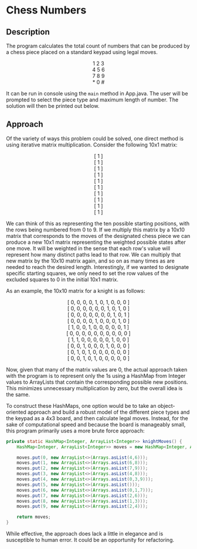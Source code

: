 # Chess Numbers

## Description

The program calculates the total count of numbers that can be produced by a chess piece placed on a standard keypad using legal moves.
<p align="center">
1  2  3<br>
4  5  6<br>
7  8  9<br>
*  0  #<br>
</p>

It can be run in console using the ```main``` method in App.java. The user will be prompted to select the piece type and maximum length of number. The solution will then be printed out below.

## Approach

Of the variety of ways this problem could be solved, one direct method is using iterative matrix multiplication. Consider the following 10x1 matrix:

<p align="center">
[ 1 ]<br>
[ 1 ]<br>
[ 1 ]<br>
[ 1 ]<br>
[ 1 ]<br>
[ 1 ]<br>
[ 1 ]<br>
[ 1 ]<br>
[ 1 ]<br>
[ 1 ]<br>
</p>

We can think of this as representing the ten possible starting positions, with the rows being numbered from 0 to 9. If we multiply this matrix by a 10x10 matrix that corresponds to the moves of the designated chess piece we can produce a new 10x1 matrix representing the weighted possible states after one move. It will be weighted in the sense that each row's value will represent how many distinct paths lead to that row. We can multiply that new matrix by the 10x10 matrix again, and so on as many times as are needed to reach the desired length. Interestingly, if we wanted to designate specific starting squares, we only need to set the row values of the excluded squares to 0 in the initial 10x1 matrix.

As an example, the 10x10 matrix for a knight is as follows:

<p align="center">
[ 0, 0, 0, 0, 1, 0, 1, 0, 0, 0 ]<br>
[ 0, 0, 0, 0, 0, 0, 1, 0, 1, 0 ]<br>
[ 0, 0, 0, 0, 0, 0, 0, 1, 0, 1 ]<br>
[ 0, 0, 0, 0, 1, 0, 0, 0, 1, 0 ]<br>
[ 1, 0, 0, 1, 0, 0, 0, 0, 0, 1 ]<br>
[ 0, 0, 0, 0, 0, 0, 0, 0, 0, 0 ]<br>
[ 1, 1, 0, 0, 0, 0, 0, 1, 0, 0 ]<br>
[ 0, 0, 1, 0, 0, 0, 1, 0, 0, 0 ]<br>
[ 0, 1, 0, 1, 0, 0, 0, 0, 0, 0 ]<br>
[ 0, 0, 1, 0, 1, 0, 0, 0, 0, 0 ]<br>
</p>

Now, given that many of the matrix values are 0, the actual approach taken with the program is to represent only the 1s using a HashMap from Integer values to ArrayLists that contain the corresponding possible new positions. This minimizes unnecessary multiplication by zero, but the overall idea is the same.

To construct these HashMaps, one option would be to take an object-oriented approach and build a robust model of the different piece types and the keypad as a 4x3 board, and then calculate legal moves. Instead, for the sake of computational speed and because the board is manageably small, this program primarily uses a more brute force approach:

```java
private static HashMap<Integer, ArrayList<Integer>> knightMoves() {
    HashMap<Integer, ArrayList<Integer>> moves = new HashMap<Integer, ArrayList<Integer>>();

    moves.put(0, new ArrayList<>(Arrays.asList(4,6)));
    moves.put(1, new ArrayList<>(Arrays.asList(6,8)));
    moves.put(2, new ArrayList<>(Arrays.asList(7,9)));
    moves.put(3, new ArrayList<>(Arrays.asList(4,8)));
    moves.put(4, new ArrayList<>(Arrays.asList(0,3,9)));
    moves.put(5, new ArrayList<>(Arrays.asList()));
    moves.put(6, new ArrayList<>(Arrays.asList(0,1,7)));
    moves.put(7, new ArrayList<>(Arrays.asList(2,6)));
    moves.put(8, new ArrayList<>(Arrays.asList(1,3)));
    moves.put(9, new ArrayList<>(Arrays.asList(2,4)));

    return moves;
}
```

While effective, the approach does lack a little in elegance and is susceptible to human error. It could be an opportunity for refactoring.
